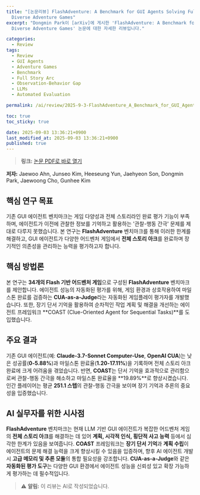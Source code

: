 ```yaml
---
title: "[논문리뷰] FlashAdventure: A Benchmark for GUI Agents Solving Full Story Arcs in
  Diverse Adventure Games"
excerpt: "Dongmin Park이 [arXiv]에 게시한 'FlashAdventure: A Benchmark for GUI Agents Solving Full Story Arcs in
  Diverse Adventure Games' 논문에 대한 자세한 리뷰입니다."

categories:
  - Review
tags:
  - Review
  - GUI Agents
  - Adventure Games
  - Benchmark
  - Full Story Arc
  - Observation-Behavior Gap
  - LLMs
  - Automated Evaluation

permalink: /ai/review/2025-9-3-FlashAdventure_A_Benchmark_for_GUI_Agents_Solving_Full_Story_Arcs_in_Diverse_Adventure_Games/

toc: true
toc_sticky: true

date: 2025-09-03 13:36:21+0900
last_modified_at: 2025-09-03 13:36:21+0900
published: true
---
```

> **링크:** [논문 PDF로 바로 열기](https://arxiv.org/abs/2509.01052)

**저자:** Jaewoo Ahn, Junseo Kim, Heeseung Yun, Jaehyeon Son, Dongmin Park, Jaewoong Cho, Gunhee Kim



## 핵심 연구 목표
기존 GUI 에이전트 벤치마크는 게임 다양성과 전체 스토리라인 완료 평가 기능이 부족하며, 에이전트가 이전에 관찰한 정보를 기억하고 활용하는 '관찰-행동 간극' 문제를 제대로 다루지 못했습니다. 본 연구는 **FlashAdventure** 벤치마크를 통해 이러한 한계를 해결하고, GUI 에이전트가 다양한 어드벤처 게임에서 **전체 스토리 아크**를 완료하며 장기적인 의존성을 관리하는 능력을 평가하고자 합니다.

## 핵심 방법론
본 연구는 **34개의 Flash 기반 어드벤처 게임**으로 구성된 **FlashAdventure** 벤치마크를 제안합니다. 에이전트 성능의 자동화된 평가를 위해, 게임 환경과 상호작용하여 마일스톤 완료를 검증하는 **CUA-as-a-Judge**라는 자동화된 게임플레이 평가자를 개발했습니다. 또한, 장기 단서 기억을 활용하여 순차적인 작업 계획 및 해결을 개선하는 에이전트 프레임워크 **COAST (Clue-Oriented Agent for Sequential Tasks)**를 도입했습니다.

## 주요 결과
기존 GUI 에이전트(예: **Claude-3.7-Sonnet Computer-Use**, **OpenAI CUA**)는 낮은 성공률(**0-5.88%**)과 마일스톤 완료율(**1.20-17.11%**)을 기록하며 전체 스토리 아크 완료에 크게 어려움을 겪었습니다. 반면, **COAST**는 단서 기억을 효과적으로 관리함으로써 관찰-행동 간극을 해소하고 마일스톤 완료율을 **19.89%**로 향상시켰습니다. 인간 플레이어는 평균 **251.1 스텝**의 관찰-행동 간극을 보이며 장기 기억과 추론의 중요성을 입증했습니다.

## AI 실무자를 위한 시사점
**FlashAdventure** 벤치마크는 현재 LLM 기반 GUI 에이전트가 복잡한 어드벤처 게임의 **전체 스토리 아크**를 해결하는 데 있어 **계획, 시각적 인식, 횡단적 사고 능력** 등에서 심각한 한계가 있음을 보여줍니다. **COAST** 프레임워크는 **장기 단서 기억**과 **계획 수립**이 에이전트의 문제 해결 능력을 크게 향상시킬 수 있음을 입증하며, 향후 AI 에이전트 개발 시 **고급 메모리 및 추론 모듈**의 통합 필요성을 강조합니다. **CUA-as-a-Judge**와 같은 **자동화된 평가 도구**는 다양한 GUI 환경에서 에이전트 성능을 신뢰성 있고 확장 가능하게 평가하는 데 필수적입니다.

> ⚠️ **알림:** 이 리뷰는 AI로 작성되었습니다.